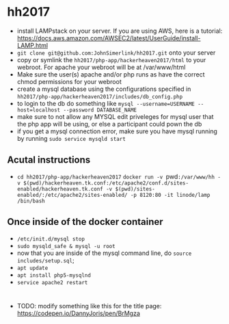# hh2017
- install LAMPstack on your server. If you are using AWS, here is a tutorial: https://docs.aws.amazon.com/AWSEC2/latest/UserGuide/install-LAMP.html 
- `git clone git@github.com:JohnSimerlink/hh2017.git` onto your server
- copy or symlink the `hh2017/php-app/hackerheaven2017/html` to your webroot. For apache your webroot will be at /var/www/html
- Make sure the user(s) apache and/or php runs as have the correct chmod permissions for your webroot
- create a mysql database using the configurations specified in `hh2017/php-app/hackerheaven2017/includes/db_config.php`
- to login to the db do something like `mysql --username=USERNAME --host=localhost --password DATABASE_NAME`
- make sure to not allow any MYSQL edit priveleges for mysql user that the php app will be using, or else a participant could pown the db
- if you get a mysql connection error, make sure you have mysql running by running `sudo service mysqld start`
## Acutal instructions
- `cd hh2017/php-app/hackerheaven2017`
`docker run -v `pwd`:/var/www/hh -v $(pwd)/hackerheaven.tk.conf:/etc/apache2/conf.d/sites-enabled/hackerheaven.tk.conf -v $(pwd)/sites-enabled/:/etc/apache2/sites-enabled/ -p 8120:80 -it linode/lamp /bin/bash`
## Once inside of the docker container
- `/etc/init.d/mysql stop`
- `sudo mysqld_safe & mysql -u root`
- now that you are inside of the mysql command line,  do `source includes/setup.sql`;
- `apt update`
- `apt install php5-mysqlnd`
- `service apache2 restart`

#
- TODO: modify something like this for the title page: https://codepen.io/DannyJoris/pen/BrMgza
